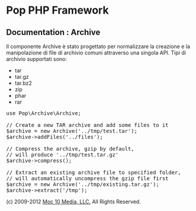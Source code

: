 Pop PHP Framework
=================

Documentation : Archive
-----------------------

Il componente Archive è stato progettato per normalizzare la creazione e la manipolazione di file di archivio comuni attraverso una singola API. Tipi di archivio supportati sono:


* tar
* tar.gz
* tar.bz2
* zip
* phar
* rar

<pre>
use Pop\Archive\Archive;

// Create a new TAR archive and add some files to it
$archive = new Archive('../tmp/test.tar');
$archive->addFiles('../files');

// Compress the archive, gzip by default,
// will produce '../tmp/test.tar.gz'
$archive->compress();

// Extract an existing archive file to specified folder,
// will automatically uncompress the gzip file first
$archive = new Archive('../tmp/existing.tar.gz');
$archive->extract('/tmp');
</pre>

(c) 2009-2012 [Moc 10 Media, LLC.](http://www.moc10media.com) All Rights Reserved.
